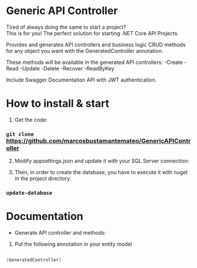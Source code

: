 # Generic API Controller

Tired of always doing the same to start a project?<br>
This is for you! The perfect solution for starting .NET Core API Projects. <br>

Provides and generates API controllers and business logic CRUD methods for any object you want with the GeneratedController annotation.<br>

These methods will be available in the generated API controllers:
-Create
-Read
-Update
-Delete
-Recover
-ReadByKey

Include Swagger Documentation API with JWT authentication.<br>

# How to install & start

1. Get the code:

  ### `git clone` https://github.com/marcosbustamantemateo/GenericAPIController

2. Modify appsettings.json and update it with your SQL Server connection:

3. Then, in order to create the database, you have to execute it with nuget in the project directory:

  ### `update-database`

# Documentation

- Generate API controller and methods:
1. Put the following annotation in your entity model

  ```cs class:"lineNo"
  
  [GeneratedController]
  
  ```
